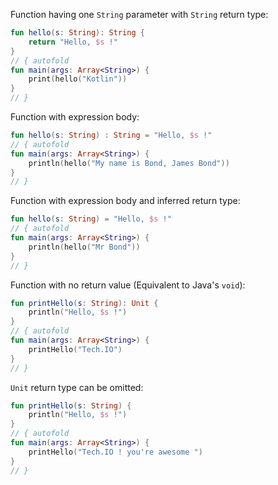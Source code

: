 Function having one `String` parameter with `String` return type:

``` kotlin runnable
fun hello(s: String): String {
    return "Hello, $s !"
}
// { autofold
fun main(args: Array<String>) {
    print(hello("Kotlin"))
}
// }
```

Function with expression body:

``` kotlin runnable
fun hello(s: String) : String = "Hello, $s !"
// { autofold
fun main(args: Array<String>) {
    println(hello("My name is Bond, James Bond"))
}
// }
```

Function with expression body and inferred return type:

``` kotlin runnable
fun hello(s: String) = "Hello, $s !"
// { autofold
fun main(args: Array<String>) {
    println(hello("Mr Bond"))
}
// }
```

Function with no return value (Equivalent to Java's `void`):

``` kotlin runnable
fun printHello(s: String): Unit {
    println("Hello, $s !")
}
// { autofold
fun main(args: Array<String>) {
    printHello("Tech.IO")
}
// }
```

`Unit` return type can be omitted:

``` kotlin runnable
fun printHello(s: String) {
    println("Hello, $s !")
}
// { autofold
fun main(args: Array<String>) {
    printHello("Tech.IO ! you're awesome ")
}
// }
```
